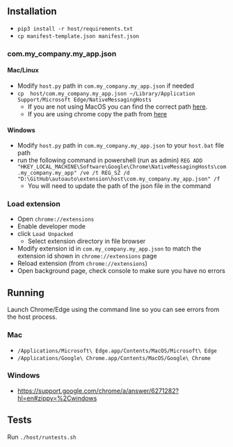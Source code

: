 ## Installation
* `pip3 install -r host/requirements.txt`
* `cp manifest-template.json manifest.json`
### com.my_company.my_app.json
#### Mac/Linux
* Modify `host.py` path in `com.my_company.my_app.json` if needed
* `cp  host/com.my_company.my_app.json ~/Library/Application Support/Microsoft Edge/NativeMessagingHosts`
    * If you are not using MacOS you can find the correct path [here](https://docs.microsoft.com/en-us/microsoft-edge/extensions-chromium/developer-guide/native-messaging?tabs=macos).
    * If you are using chrome copy the path from [here](https://developer.chrome.com/docs/apps/nativeMessaging/)
#### Windows
* Modify `host.py` path in `com.my_company.my_app.json` to your `host.bat` file path
* run the following command in powershell (run as admin) `REG ADD "HKEY_LOCAL_MACHINE\Software\Google\Chrome\NativeMessagingHosts\com.my_company.my_app" /ve /t REG_SZ /d "D:\GitHub\autoauto\extension\host\com.my_company.my_app.json" /f`
    * You will need to update the path of the json file in the command
### Load extension
* Open `chrome://extensions`
* Enable developer mode
* click `Load Unpacked`
    * Select extension directory in file browser
* Modify extension id in `com.my_company.my_app.json` to match the extension id shown in `chrome://extensions` page
* Reload extension (from `chrome://extensions`)
* Open background page, check console to make sure you have no errors

## Running
Launch Chrome/Edge using the command line so you can see errors from the host process.
### Mac
* `/Applications/Microsoft\ Edge.app/Contents/MacOS/Microsoft\ Edge`
* `/Applications/Google\ Chrome.app/Contents/MacOS/Google\ Chrome`
### Windows
* https://support.google.com/chrome/a/answer/6271282?hl=en#zippy=%2Cwindows

## Tests
Run `./host/runtests.sh`